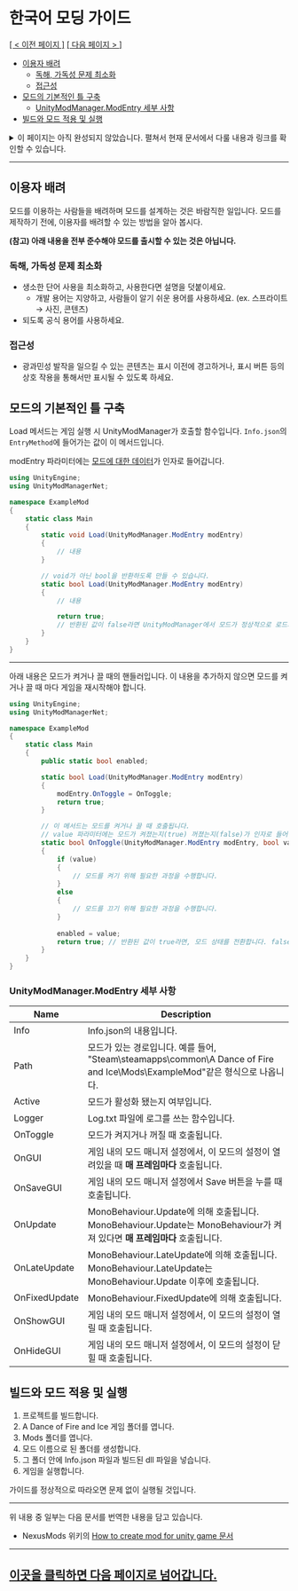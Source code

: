# 한국어 모딩 가이드 <!-- omit in toc -->

[[ < 이전 페이지 ]](./dev-1.md) [[ 다음 페이지 > ]](./dev-3.md)

- [이용자 배려](#이용자-배려)
  - [독해, 가독성 문제 최소화](#독해-가독성-문제-최소화)
  - [접근성](#접근성)
- [모드의 기본적인 틀 구축](#모드의-기본적인-틀-구축)
  - [UnityModManager.ModEntry 세부 사항](#unitymodmanagermodentry-세부-사항)
- [빌드와 모드 적용 및 실행](#빌드와-모드-적용-및-실행)

<details>
<summary>이 페이지는 아직 완성되지 않았습니다. 펼쳐서 현재 문서에서 다룰 내용과 링크를 확인할 수 있습니다.</summary>

<ul>
    <li>유니티 모드 만들기 튜토리얼: <a href="https://wiki.nexusmods.com/index.php/How_to_create_mod_for_unity_game">
    https://wiki.nexusmods.com/index.php/How_to_create_mod_for_unity_game</a>
    <ul>
        <li>모드를 만들 때 클래스들의 형태 및 필수 조건 등을 설명하면서 Reflection을 이용해 더 깔끔하게 정리하면 특정 기능을 중점으로 한 프로그래밍이 가능함을 설명.</li>
        <li>Reflection 및 Attribute에 대한 소개 또한 포함.</li>
        <li>+) 독자의 Unity 엔진 자체에 대한 이해도가 중요함. Unity 엔진이 작동하는 방식, 게임의 파일 구조등을 모르면 모딩이 쉽지 않을 가능성이 상당히 높음.</li>
    </ul>
    </li>
    <li>커스텀 Asset 추가: <a href="https://docs.unity3d.com/ru/2021.1/Manual/AssetBundlesIntro.html">https://docs.unity3d.com/ru/2021.1/Manual/AssetBundlesIntro.html</a>
    <ul>
        <li>만약 게임 내에 없는 특정 텍스처를 모드가 필요로 할 일이 생겼을 때 위 문서를 참조해 에셋을 모드 단위로 추가할 수 있는 방법 소개.</li>
    </ul>
    </li>
    <li>커스텀 GUI: <a href="https://docs.unity3d.com/Manual/GUIScriptingGuide.html">https://docs.unity3d.com/Manual/GUIScriptingGuide.html</a>
    <ul>
        <li>유니티 내에서 GUI를 쉽게 만드는 방법을 소개하고 간단한 모드 설정 GUI를 만드는 방법 소개.</li>
    </ul>
    </li>
    <li>Harmony 패치: <a href="https://harmony.pardeike.net/articles/intro.html">https://harmony.pardeike.net/articles/intro.html</a>
        <ul>
        <li>Harmony를 이용해 게임 내에 있는 어셈블리의 메서드를 패치하는 방법 소개.</li>
        <li>패치의 원리에 대한 설명 또한 포함.</li>
        </ul>
    </li>
    <li>C# Reflection: <a href="https://docs.microsoft.com/en-us/dotnet/csharp/programming-guide/concepts/reflection">
    https://docs.microsoft.com/en-us/dotnet/csharp/programming-guide/concepts/reflection</a></li>
    <li>dnSpy: <a href="https://github.com/dnSpy/dnSpy">https://github.com/dnSpy/dnSpy</a>
        <ul>
        <li>프로그램을 이용해 게임의 코드를 읽는 방법 소개.</li>
        </ul>
    </li>
    <li>UnityAssetBundleExtractor (UABE): <a href="https://github.com/DerPopo/UABE">https://github.com/DerPopo/UABE</a>
        <ul>
        <li>필요한 경우 유니티의 Asset을 뜯고 특정 리소스를 사용하는 방법 소개.</li>
        </ul>
    </li>
    <li>GitHub 등으로 출시된 오픈 소스 (모드)를 참고할 때 오픈 소스의 라이선스를 준수하도록 설명.</li>
</ul>

</details>

---

## 이용자 배려

모드를 이용하는 사람들을 배려하며 모드를 설계하는 것은 바람직한 일입니다. 모드를 제작하기 전에, 이용자를 배려할 수 있는 방법을 알아 봅시다.

**(참고) 아래 내용을 전부 준수해야 모드를 출시할 수 있는 것은 아닙니다.**

### 독해, 가독성 문제 최소화

- 생소한 단어 사용을 최소화하고, 사용한다면 설명을 덧붙이세요.
  - 개발 용어는 지양하고, 사람들이 알기 쉬운 용어를 사용하세요. (ex. 스프라이트 → 사진, 콘텐츠)
- 되도록 공식 용어를 사용하세요.

### 접근성

- 광과민성 발작을 일으킬 수 있는 콘텐츠는 표시 이전에 경고하거나, 표시 버튼 등의 상호 작용을 통해서만 표시될 수 있도록 하세요.

## 모드의 기본적인 틀 구축

Load 메서드는 게임 실행 시 UnityModManager가 호출할 함수입니다. `Info.json`의 `EntryMethod`에 들어가는 값이 이 메서드입니다.

modEntry 파라미터에는 [모드에 대한 데이터](#unitymodmanagermodentry-세부-사항)가 인자로 들어갑니다.

```cs
using UnityEngine;
using UnityModManagerNet;

namespace ExampleMod
{
    static class Main
    {
        static void Load(UnityModManager.ModEntry modEntry) 
        {
            // 내용
        }

        // void가 아닌 bool을 반환하도록 만들 수 있습니다.
        static bool Load(UnityModManager.ModEntry modEntry)
        {
            // 내용

            return true;
            // 반환된 값이 false라면 UnityModManager에서 모드가 정상적으로 로드되지 않았다고 표시됩니다.
        }
    }
}
```

---

아래 내용은 모드가 켜거나 끌 때의 핸들러입니다. 이 내용을 추가하지 않으면 모드를 켜거나 끌 때 마다 게임을 재시작해야 합니다.


```cs
using UnityEngine;
using UnityModManagerNet;

namespace ExampleMod
{
    static class Main
    {
        public static bool enabled;

        static bool Load(UnityModManager.ModEntry modEntry)
        {
            modEntry.OnToggle = OnToggle;
            return true;
        }

        // 이 메서드는 모드를 켜거나 끌 때 호출됩니다.
        // value 파라미터에는 모드가 켜졌는지(true) 꺼졌는지(false)가 인자로 들어갑니다.
        static bool OnToggle(UnityModManager.ModEntry modEntry, bool value)
        {
            if (value)
            {
                // 모드를 켜기 위해 필요한 과정을 수행합니다.
            }
            else
            {
                // 모드를 끄기 위해 필요한 과정을 수행합니다.
            }
            
            enabled = value;
            return true; // 반환된 값이 true라면, 모드 상태를 전환합니다. false라면 전환하지 않습니다.
        }
    }
}
```

### UnityModManager.ModEntry 세부 사항

| Name            	| Description                                                                                                                  	|
|---------------	|-------------------------------------------------------------------------------------------------------------------------------	|
| Info          	| Info.json의 내용입니다.                                                                                                       	|
| Path          	| 모드가 있는 경로입니다. 예를 들어, "Steam\steamapps\common\A Dance of Fire and Ice\Mods\ExampleMod\"같은 형식으로 나옵니다.     	|
| Active        	| 모드가 활성화 됐는지 여부입니다.                                                                                              	|
| Logger        	| Log.txt 파일에 로그를 쓰는 함수입니다.                                                                                         	|
| OnToggle      	| 모드가 켜지거나 꺼질 때 호출됩니다.                                                                                            	|
| OnGUI         	| 게임 내의 모드 매니저 설정에서, 이 모드의 설정이 열려있을 때 **매 프레임마다** 호출됩니다.                                        	|
| OnSaveGUI     	| 게임 내의 모드 매니저 설정에서 Save 버튼을 누를 때 호출됩니다.                                                                    	|
| OnUpdate      	| MonoBehaviour.Update에 의해 호출됩니다. MonoBehaviour.Update는 MonoBehaviour가 켜져 있다면 **매 프레임마다** 호출됩니다.          	|
| OnLateUpdate  	| MonoBehaviour.LateUpdate에 의해 호출됩니다. MonoBehaviour.LateUpdate는 MonoBehaviour.Update 이후에 호출됩니다.                   	|
| OnFixedUpdate 	| MonoBehaviour.FixedUpdate에 의해 호출됩니다.                                                                                     	|
| OnShowGUI     	| 게임 내의 모드 매니저 설정에서, 이 모드의 설정이 열릴 때 호출됩니다.                                                                	|
| OnHideGUI     	| 게임 내의 모드 매니저 설정에서, 이 모드의 설정이 닫힐 때 호출됩니다.                                                              	|

## 빌드와 모드 적용 및 실행

1. 프로젝트를 빌드합니다.
2. A Dance of Fire and Ice 게임 폴더를 엽니다.
3. Mods 폴더를 엽니다.
4. 모드 이름으로 된 폴더를 생성합니다.
5. 그 폴더 안에 Info.json 파일과 빌드된 dll 파일을 넣습니다.
6. 게임을 실행합니다.

가이드를 정상적으로 따라오면 문제 없이 실행될 것입니다.

---

위 내용 중 일부는 다음 문서를 번역한 내용을 담고 있습니다.

* NexusMods 위키의 [How to create mod for unity game 문서](https://wiki.nexusmods.com/index.php/How_to_create_mod_for_unity_game)

---

## [이곳을 클릭하면 다음 페이지로 넘어갑니다.](./dev-3.md) <!-- omit in toc -->